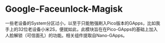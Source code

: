 # Google-Faceunlock-Magisk
一些老设备的System分区过小，以至于只能勉强刷入Pico版本的GApps，比如我手上的32位老设备小米2S，便就如此，此模块旨在在Pico-GApps的基础上加入人脸解锁（可信面孔）的功能。相关组件提取自Nano-GApps。
